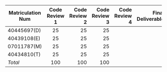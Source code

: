 
| **Matriculation Num**        | **Code Review 1**   | **Code Review 2**  | **Code Review 3** | **Code Review 4** | **Final Deliverable**
| ------------- |:-------------:| -----:| -----:| -----:| -----:|
| 40445697(D)   | 25      |  25 | 25| | |
| 40439108(E)   | 25      |  25 | 25| | |
| 07011787(M)   | 25      |  25 | 25| | |
| 40434810(T)   | 25      |  25 | 25| | |
| *Total*       | 100     |  100 | 100| | |